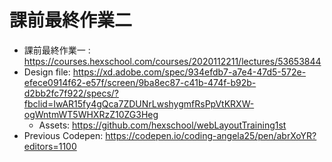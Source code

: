 # 課前最終作業二

- 課前最終作業一 : https://courses.hexschool.com/courses/2020112211/lectures/53653844
- Design file: https://xd.adobe.com/spec/934efdb7-a7e4-47d5-572e-efece0914f62-e57f/screen/9ba8ec87-c41b-474f-b92b-d2bb2fc7f922/specs/?fbclid=IwAR15fy4gQca7ZDUNrLwshygmfRsPpVtKRXW-ogWntmWT5WHXRzZ10ZG3Heg
  - Assets: https://github.com/hexschool/webLayoutTraining1st
- Previous Codepen: https://codepen.io/coding-angela25/pen/abrXoYR?editors=1100